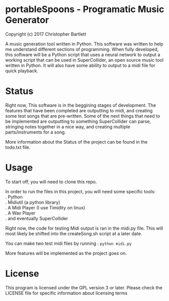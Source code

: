 <!---
  * Copyright (c) 2017 Christopher Bartlett
  * [This program is licensed under the "GPL License"]
  * Please see the file LICENSE in the source
  * distribution of this software for license terms.
-->

# portableSpoons - Programatic Music Generator

Copyright (c) 2017 Christopher Bartlett

A music generation tool written in Python.  This software was written to help me understand different sections of programming.  When fully developed, this software will be a Python script that uses a neural network to output a working script that can be used in SuperCollider, an open source music tool written in Python.  It will also have some ability to output to a midi file for quick playback.


# Status

Right now, This software is in the beggining stages of development.  The features that have been completed are outputting to midi, and creating some test songs that are pre-written.  Some of the next things that need to be implemented are outputting to something SuperCollider can parse, stringing notes together in a nice way, and creating multiple parts/instruments for a song.

More information about the Status of the project can be found in the todo.txt file.


# Usage

To start off, you will need to clone this repo.  

In order to run the files in this project, you will need some specific tools:  
  . Python  
  . Midiutil (a python library)  
  . A Midi Player (I use Timidity on linux)   
  . A Wav Player  
  . and eventually SuperCollider  
  
Right now, the code for testing Midi output is ran in the midi.py file.  This will most likely be shifted into the createSong.sh script at a later date.

You can make two test midi files by running :
 `python midi.py`

More features will be implemented as the project goes on.


# License

This program is licensed under the GPL version 3 or later. Please check the LICENSE file for specific information about licensing terms




